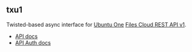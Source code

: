 txu1
----------------------------------------

Twisted-based async interface for [Ubuntu One](https://one.ubuntu.com) [Files
Cloud REST API v1](https://one.ubuntu.com/developer/files/store_files/cloud).

 * [API docs](https://one.ubuntu.com/developer/files/store_files/cloud)
 * [API Auth docs](https://one.ubuntu.com/developer/account_admin/auth/index)
